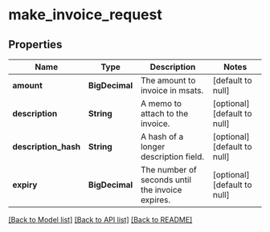 # make_invoice_request
## Properties

| Name | Type | Description | Notes |
|------------ | ------------- | ------------- | -------------|
| **amount** | **BigDecimal** | The amount to invoice in msats. | [default to null] |
| **description** | **String** | A memo to attach to the invoice. | [optional] [default to null] |
| **description\_hash** | **String** | A hash of a longer description field. | [optional] [default to null] |
| **expiry** | **BigDecimal** | The number of seconds until the invoice expires. | [optional] [default to null] |

[[Back to Model list]](../README.md#documentation-for-models) [[Back to API list]](../README.md#documentation-for-api-endpoints) [[Back to README]](../README.md)

